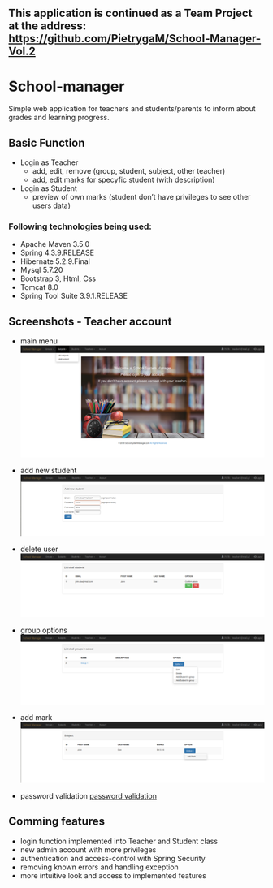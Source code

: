 ﻿
## This application is continued as a Team Project at the address: https://github.com/PietrygaM/School-Manager-Vol.2


# School-manager

Simple web application for teachers and students/parents to inform about grades and learning progress.

## Basic Function

- Login as Teacher
	- add, edit, remove (group, student, subject, other teacher)
	- add, edit marks for specyfic student (with description)	
- Login as Student
	- preview of own marks (student don’t have privileges to see other users 		data)

### Following technologies being used:

- Apache Maven 3.5.0
- Spring 4.3.9.RELEASE
- Hibernate 5.2.9.Final
- Mysql 5.7.20
- Bootstrap 3, Html, Css
- Tomcat 8.0
- Spring Tool Suite 3.9.1.RELEASE



## Screenshots - Teacher account

- main menu
![main menu](screenshots/01_screen.png "Main menu")

- add new student
![add new student](screenshots/02_screen.png "Add new student")

- delete user
![delete user](screenshots/03_screen.png "delete user")

- group options
![group options](screenshots/04_screen.png "group options")

- add mark
![add mark](screenshots/05_screen.png "add mark")

- password validation
[password validation](screenshots/06_screen.png "password validation")


## Comming features

- login function implemented into Teacher and Student class
- new admin account with more privileges 
- authentication and access-control with Spring Security
- removing known errors and handling exception
- more intuitive look and access to implemented features


